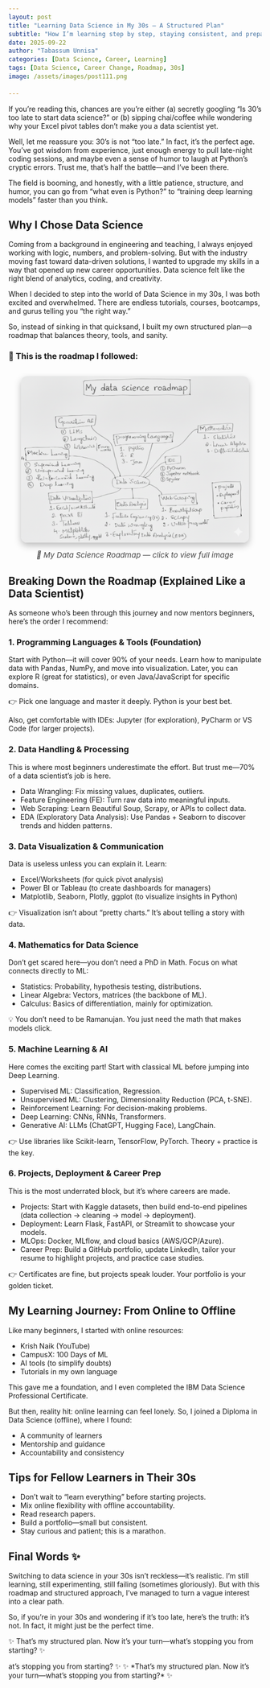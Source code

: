 ```yaml
---
layout: post
title: "Learning Data Science in My 30s — A Structured Plan"
subtitle: "How I’m learning step by step, staying consistent, and preparing for opportunities"
date: 2025-09-22
author: "Tabassum Unnisa"
categories: [Data Science, Career, Learning]
tags: [Data Science, Career Change, Roadmap, 30s]
image: /assets/images/post111.png

---
```


<section class="blog-content">
  <p>If you’re reading this, chances are you’re either (a) secretly googling “Is 30’s too late to start data science?” or (b) sipping chai/coffee while wondering why your Excel pivot tables don’t make you a data scientist yet.</p>
  
  <p>Well, let me reassure you: 30’s is not “too late.” In fact, it’s the perfect age. You’ve got wisdom from experience, just enough energy to pull late-night coding sessions, and maybe even a sense of humor to laugh at Python’s cryptic errors. Trust me, that’s half the battle—and I’ve been there.</p>
  
  <p>The field is booming, and honestly, with a little patience, structure, and humor, you can go from “what even is Python?” to “training deep learning models” faster than you think.</p>
  
  <h2>Why I Chose Data Science</h2>
  <p>Coming from a background in engineering and teaching, I always enjoyed working with logic, numbers, and problem-solving. But with the industry moving fast toward data-driven solutions, I wanted to upgrade my skills in a way that opened up new career opportunities. Data science felt like the right blend of analytics, coding, and creativity.</p>
  
  <p>When I decided to step into the world of Data Science in my 30s, I was both excited and overwhelmed. There are endless tutorials, courses, bootcamps, and gurus telling you “the right way.”</p>
  
  <p>So, instead of sinking in that quicksand, I built my own structured plan—a roadmap that balances theory, tools, and sanity.</p>
  
  <h3>📌 This is the roadmap I followed:</h3>
  <!-- Roadmap image section -->
<div style="text-align: center; margin-top: 30px;">
  <figure style="display: inline-block; margin: 0; transition: transform 0.3s ease;">
    <a href="assets/images/My_data_Science_roadmap.png" target="_blank" style="text-decoration: none;">
      <img src="assets/images/My_data_Science_roadmap.png" 
           alt="My Data Science Roadmap" 
           style="max-width: 90%; height: auto; border-radius: 12px; box-shadow: 0 6px 14px rgba(0,0,0,0.25); transition: transform 0.3s ease;">
    </a>
    <figcaption style="margin-top: 12px; font-size: 15px; color: #444; font-style: italic;">
      🧭 My Data Science Roadmap — click to view full image
    </figcaption>
  </figure>
</div>

<!-- Hover animation -->
<style>
figure:hover img {
  transform: scale(1.03);
}
</style>
  <h2>Breaking Down the Roadmap (Explained Like a Data Scientist)</h2>
  <p>As someone who’s been through this journey and now mentors beginners, here’s the order I recommend:</p>
  
  <h3>1. Programming Languages & Tools (Foundation)</h3>
  <p>Start with Python—it will cover 90% of your needs. Learn how to manipulate data with Pandas, NumPy, and move into visualization. Later, you can explore R (great for statistics), or even Java/JavaScript for specific domains.</p>
  <p>👉 Pick one language and master it deeply. Python is your best bet.</p>
  <p>Also, get comfortable with IDEs: Jupyter (for exploration), PyCharm or VS Code (for larger projects).</p>
  
  <h3>2. Data Handling & Processing</h3>
  <p>This is where most beginners underestimate the effort. But trust me—70% of a data scientist’s job is here.</p>
  <ul>
    <li>Data Wrangling: Fix missing values, duplicates, outliers.</li>
    <li>Feature Engineering (FE): Turn raw data into meaningful inputs.</li>
    <li>Web Scraping: Learn Beautiful Soup, Scrapy, or APIs to collect data.</li>
    <li>EDA (Exploratory Data Analysis): Use Pandas + Seaborn to discover trends and hidden patterns.</li>
  </ul>
  
  <h3>3. Data Visualization & Communication</h3>
  <p>Data is useless unless you can explain it. Learn:</p>
  <ul>
    <li>Excel/Worksheets (for quick pivot analysis)</li>
    <li>Power BI or Tableau (to create dashboards for managers)</li>
    <li>Matplotlib, Seaborn, Plotly, ggplot (to visualize insights in Python)</li>
  </ul>
  <p>👉 Visualization isn’t about “pretty charts.” It’s about telling a story with data.</p>
  
  <h3>4. Mathematics for Data Science</h3>
  <p>Don’t get scared here—you don’t need a PhD in Math. Focus on what connects directly to ML:</p>
  <ul>
    <li>Statistics: Probability, hypothesis testing, distributions.</li>
    <li>Linear Algebra: Vectors, matrices (the backbone of ML).</li>
    <li>Calculus: Basics of differentiation, mainly for optimization.</li>
  </ul>
  <p>💡 You don’t need to be Ramanujan. You just need the math that makes models click.</p>
  
  <h3>5. Machine Learning & AI</h3>
  <p>Here comes the exciting part! Start with classical ML before jumping into Deep Learning.</p>
  <ul>
    <li>Supervised ML: Classification, Regression.</li>
    <li>Unsupervised ML: Clustering, Dimensionality Reduction (PCA, t-SNE).</li>
    <li>Reinforcement Learning: For decision-making problems.</li>
    <li>Deep Learning: CNNs, RNNs, Transformers.</li>
    <li>Generative AI: LLMs (ChatGPT, Hugging Face), LangChain.</li>
  </ul>
  <p>👉 Use libraries like Scikit-learn, TensorFlow, PyTorch. Theory + practice is the key.</p>
  
  <h3>6. Projects, Deployment & Career Prep</h3>
  <p>This is the most underrated block, but it’s where careers are made.</p>
  <ul>
    <li>Projects: Start with Kaggle datasets, then build end-to-end pipelines (data collection → cleaning → model → deployment).</li>
    <li>Deployment: Learn Flask, FastAPI, or Streamlit to showcase your models.</li>
    <li>MLOps: Docker, MLflow, and cloud basics (AWS/GCP/Azure).</li>
    <li>Career Prep: Build a GitHub portfolio, update LinkedIn, tailor your resume to highlight projects, and practice case studies.</li>
  </ul>
  <p>👉 Certificates are fine, but projects speak louder. Your portfolio is your golden ticket.</p>
  
  <h2>My Learning Journey: From Online to Offline</h2>
  <p>Like many beginners, I started with online resources:</p>
  <ul>
    <li>Krish Naik (YouTube)</li>
    <li>CampusX: 100 Days of ML</li>
    <li>AI tools (to simplify doubts)</li>
    <li>Tutorials in my own language</li>
  </ul>
  <p>This gave me a foundation, and I even completed the IBM Data Science Professional Certificate.</p>
  
  <p>But then, reality hit: online learning can feel lonely. So, I joined a Diploma in Data Science (offline), where I found:</p>
  <ul>
    <li>A community of learners</li>
    <li>Mentorship and guidance</li>
    <li>Accountability and consistency</li>
  </ul>
  
  <h2>Tips for Fellow Learners in Their 30s</h2>
  <ul>
    <li>Don’t wait to “learn everything” before starting projects.</li>
    <li>Mix online flexibility with offline accountability.</li>
    <li>Read research papers.</li>
    <li>Build a portfolio—small but consistent.</li>
    <li>Stay curious and patient; this is a marathon.</li>
  </ul>
  
  <h2>Final Words ✨</h2>
  <p>Switching to data science in your 30s isn’t reckless—it’s realistic. I’m still learning, still experimenting, still failing (sometimes gloriously). But with this roadmap and structured approach, I’ve managed to turn a vague interest into a clear path.</p>
  
  <p>So, if you’re in your 30s and wondering if it’s too late, here’s the truth: it’s not. In fact, it might just be the perfect time.</p>
  
  <p>✨ That’s my structured plan. Now it’s your turn—what’s stopping you from starting? ✨</p>
</section>
at’s stopping you from starting? ✨
✨ *That’s my structured plan. Now it’s your turn—what’s stopping you from starting?* ✨
